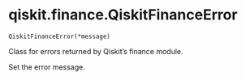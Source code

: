 # qiskit.finance.QiskitFinanceError



`QiskitFinanceError(*message)`

Class for errors returned by Qiskit’s finance module.

Set the error message.

